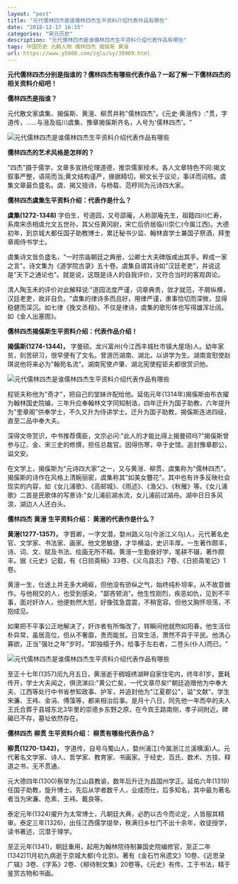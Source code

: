 ```yaml
---
layout: "post"
title: "元代儒林四杰是谁儒林四杰生平资料介绍代表作品有哪些"
date: "2018-12-17 16:15"
categories: "宋元历史"
description: "元代儒林四杰是谁儒林四杰生平资料介绍代表作品有哪些"
tags: 中国历史 元朝人物 儒林四杰 揭傒斯 黄溍
url: https://www.y5000.com/zgls/sy/39909.html
---
```






**元代儒林四杰分别是指谁的？儒林四杰有哪些代表作品？一起了解一下儒林四杰的相关资料介绍吧！**

 **儒林四杰是指谁？**

元代散文家虞集、揭傒斯、黄溍、柳贯并称"儒林四杰"。《元史·黄溍传》:"贯，字道传，……与溍及临川虞集、豫章揭傒斯齐名，人号为'儒林四杰'。"

![元代儒林四杰是谁儒林四杰生平资料介绍代表作品有哪些](https://img.y5000.com/uploads/allimg/190110/fc2af159faf6e2557a5980aaa9766b98.jpg)

 **儒林四杰的艺术风格是怎样的？**

"四杰"摄于儒学，文章多宣扬伦理道德，推崇儒家经术。各人文章特色不同:揭文叙事严整，语简而当;黄文结构谨严，掾据精切，柳文长于议论，事详而词核。虞集文章最负盛名。虞、揭又擅诗，与杨载、范梈同为元诗四大家。

 **儒林四杰虞集生平资料介绍：代表作是什么？**

 **虞集(1272-1348)**
字伯生，号道园，又号邵庵，人称邵庵先生，祖籍四川仁寿，系南宋丞相虞允文五世孙，其父任黄冈尉，宋亡后侨居临川崇仁(今属江西)。大德初年，到京城大都任国子助教博士，累迁秘书少监、翰林直学士兼国子祭酒，拜奎章阁侍书学士。

虞集诗文皆负盛名，"一时宗庙朝廷之典册，公卿士大夫碑版咸出其手。粹成一家之言"。诗文集为《道学院古录》五十卷。虞集自谓其诗如"汉廷老吏"，并说这是"天下之通论也"。就是说，这既是诗人的自我评价，又符合当时的客观舆论。

清人陶玉禾的评价对此解释说:"道园法度严谨，词章典贵，敛才就范，不屑纵横，汉廷老吏，故非自负。"虞集的律诗多而且好，用律严谨，隶事恰切而深微，显得稳健而深沉。如七律《挽文丞相》。不仅是律诗，虞集的歌形体也写得雄浑壮阔。如《金人出塞图》。

 **儒林四杰揭傒斯生平资料介绍：代表作品介绍！**

 **揭傒斯(1274-1344)，**
字曼硕。龙兴富州(今江西丰城杜市镇大屋场)人。幼年家贫，刻苦研习，很早便有了文名。曾游历湖南、湖北，以讲学为生。湖南宣慰使赵琪说他将来必为"翰苑名流"。湖南宪使卢肇、湖北宪使程钜夫都很赏识他。

![元代儒林四杰是谁儒林四杰生平资料介绍代表作品有哪些](https://img.y5000.com/uploads/allimg/190110/6027ebe4d1971d78dc2c860fa1648da5.jpg)

程钜夫称他为"奇才"，把自己的堂妹许配给他。延佑元年(1314年)揭傒斯由布衣擢为翰林国史院编，三年升应奉翰林文字同知制诰，四年迁升为国子助教，六年提升为"奎章阁"供奉学士，不久又升为侍讲学士。迁升为国子助教，揭傒斯连进四级，直至二品中奉大夫。

深得文帝赏识，中书推荐儒臣，文宗必问:"此人的才能比得上揭曼硕吗?"揭傒斯曾参与辽、金、宋三史的修撰，担任总裁官。因得伤寒，卒于史馆。追封豫章郡公，谥文安。

在文学上，揭傒斯为"元诗四大家"之一，又与黄溍、柳贯、虞集称为"儒林四杰"。揭傒斯的诗作在风格上清婉丽密，虞集称其"如美女簪花"。其中也有许多反映社会现实的内容，如《女儿浦歌》、《高邮城》、《雨述》、《渔父》、《秋雁》等。《女儿浦歌》二首是民歌体的写景诗:"女儿浦前湖水流，女儿浦前过湖舟。湖中日日多风浪，湖边人人还白头。

 **儒林四杰** **黄溍** **生平资料介绍： **黄溍的代表作是什么？****

 **黄溍(1277-1357)，**
字晋卿，一字文潜，婺州路义乌(今浙江义乌)人，元代著名史官、文学家、书法家、画家。他文思敏捷，才华横溢，史识丰厚。一生著作颇丰，诗、词、文、赋及书法、绘画无所不精。黄溍一生勤奋好学，笔耕不辍，著作颇丰。据《元史》记载，有《日损斋稿》33卷、《义乌县志》7卷、《日损斋笔记》1卷。

黄溍一生，仕途上并无多大崎岖，但他没有骄纵之气，始终纯朴坦率，从不故意做作。与他相交的人，也受到感染，"鄙吝顿消"。他生性刚烈，疾恶如仇，见到不平事，面对奸诈人，他便勃然大怒，好像弦急霆震，不稍宽容。但他又胸怀坦荡，不抱成见。

如果把不平事公正地解决了，奸诈者有所悔改了，转瞬间他就煦如阳春。他生活俭朴异常，虽居高位，但从不奢靡，贵而能贫。日常生活，萧然不异于平民。他清心寡欲，正当"强壮之年"岁时，"即独榻于外，给事于左右者，二苍头(仆人)而已。"

![元代儒林四杰是谁儒林四杰生平资料介绍代表作品有哪些](https://img.y5000.com/uploads/allimg/190110/05cba869c775767b0819fc61558ee33f.jpg)

至正十七年(1357)闰九月五日，黄溍逝于稠城绣湖畔自家住宅内，终年81岁。噩耗传开，学士大夫闻之，俱流涕曰:"黄公亡矣，一代文章尽矣!"朝廷追赠他为中奉大夫、江西等处行中书省参知政事、护军，并追封他为"江夏郡公"，谥"文献"。学生宋濂、王袆、金涓、傅藻等，都来相治后事。是月十八日，同先他一年而卒的夫人王氏合葬于县城东北3华里的崇德乡东野之原，在今宾王路南侧，孝子祠附近。碑碣已不存，墓址依然存在。

 **儒林四杰** **柳贯** **生平资料介绍： **柳贯有哪些代表作品？****

 **柳贯(1270-1342)，**
字道传，自号乌蜀山人，婺州浦江(今属浙江兰溪横溪)人。元代著名文学家、诗人、哲学家、教育家、书画家。于经史、百氏、数术、方技、释道之书，无不贯通。

元大德四年(1300)察举为江山县教谕，数年后升迁为昌国州学正。延佑六年(1319)任国子助教，旋升博士。先后从学者数千人，业成而仕，后多知名，其中最为著名者当为宋濂、危素、王袆、戴良等。

泰定元年(1324)擢升为太常博士，凡朝廷大典，必酌以古今而论定，人皆服其精审。泰定三年(1326)，出任江西儒学提举，秩满归乡杜门不出十余年，收徒授学，读书著述，沉潜于理学。

至正元年(1341)，朝廷重用，起用为翰林院待制兼国史院编修官，至正二年(1342)11月初九病逝于京城大都(今北京)。著有《金石竹帛遗文》10卷、《近思录广辑》3卷、《字系》2卷、《柳待制文集》20卷等。《元史》有传。工于书法，精于鉴赏古物和书画。
